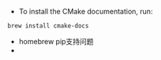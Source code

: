 - To install the CMake documentation, run:
``` brew
brew install cmake-docs
```
- homebrew pip支持问题
- 
